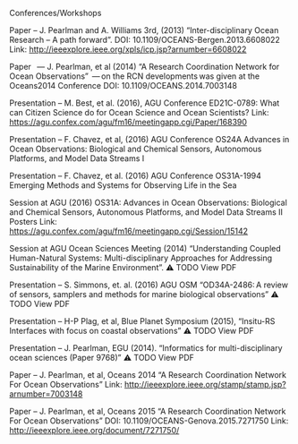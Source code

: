 Conferences/Workshops

Paper – J. Pearlman and A. Williams 3rd, (2013) “Inter-disciplinary Ocean Research – A path forward”.
DOI: 10.1109/OCEANS-Bergen.2013.6608022
Link: http://ieeexplore.ieee.org/xpls/icp.jsp?arnumber=6608022

Paper   — J. Pearlman, et al (2014)   “A Research Coordination Network for Ocean Observations”  — on the RCN developments was given at the Oceans2014 Conference
DOI: 10.1109/OCEANS.2014.7003148

Presentation – M. Best, et al. (2016),  AGU Conference ED21C-0789: What can Citizen Science do for Ocean Science and Ocean Scientists?  Link: https://agu.confex.com/agu/fm16/meetingapp.cgi/Paper/168390

Presentation – F. Chavez, et al, (2016) AGU Conference OS24A Advances in Ocean Observations: Biological and Chemical Sensors, Autonomous Platforms, and Model Data Streams I

Presentation – F. Chavez, et al. (2016) AGU Conference OS31A-1994 Emerging Methods and Systems for Observing Life in the Sea

Session at AGU (2016) OS31A: Advances in Ocean Observations: Biological and Chemical Sensors, Autonomous Platforms, and Model Data Streams II Posters  Link: https://agu.confex.com/agu/fm16/meetingapp.cgi/Session/15142

Session at AGU Ocean Sciences Meeting (2014) “Understanding Coupled Human-Natural Systems: Multi-disciplinary Approaches for Addressing Sustainability of the Marine Environment”.
:warning: TODO View PDF

Presentation – S. Simmons, et. al. (2016) AGU OSM “OD34A-2486: A review of sensors, samplers and methods for marine biological observations”
:warning: TODO View PDF

Presentation – H-P Plag, et al, Blue Planet Symposium (2015), “Insitu-RS Interfaces with focus on coastal observations”
:warning: TODO View PDF

Presentation – J. Pearlman, EGU (2014). “Informatics for multi-disciplinary ocean sciences (Paper 9768)”
:warning: TODO View PDF

Paper – J. Pearlman, et al, Oceans 2014 “A Research Coordination Network For Ocean Observations”
Link: http://ieeexplore.ieee.org/stamp/stamp.jsp?arnumber=7003148

Paper – J. Pearlman, et al, Oceans 2015 “A Research Coordination Network For Ocean Observations”
DOI: 10.1109/OCEANS-Genova.2015.7271750
Link: http://ieeexplore.ieee.org/document/7271750/
